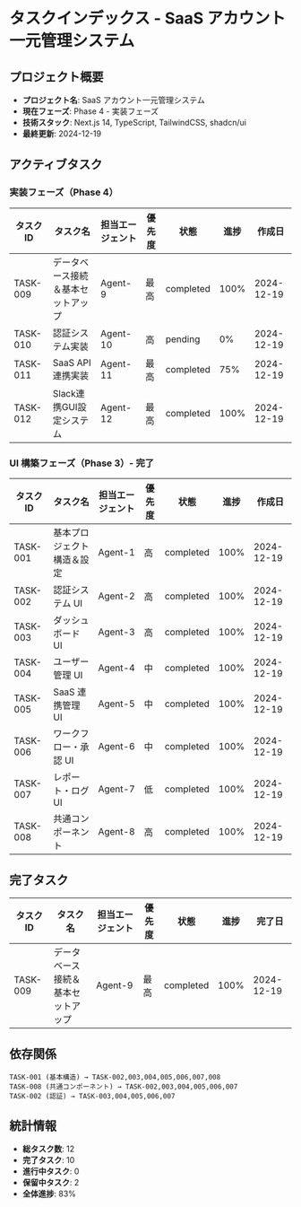 # タスクインデックス - SaaS アカウント一元管理システム

## プロジェクト概要

- **プロジェクト名**: SaaS アカウント一元管理システム
- **現在フェーズ**: Phase 4 - 実装フェーズ
- **技術スタック**: Next.js 14, TypeScript, TailwindCSS, shadcn/ui
- **最終更新**: 2024-12-19

## アクティブタスク

### 実装フェーズ（Phase 4）

| タスク ID | タスク名                           | 担当エージェント | 優先度 | 状態      | 進捗 | 作成日     |
| --------- | ---------------------------------- | ---------------- | ------ | --------- | ---- | ---------- |
| TASK-009  | データベース接続＆基本セットアップ | Agent-9          | 最高   | completed | 100% | 2024-12-19 |
| TASK-010  | 認証システム実装                   | Agent-10         | 高     | pending   | 0%   | 2024-12-19 |
| TASK-011  | SaaS API連携実装                   | Agent-11         | 最高   | completed | 75%  | 2024-12-19 |
| TASK-012  | Slack連携GUI設定システム           | Agent-12         | 最高   | completed | 100% | 2024-12-19 |

### UI 構築フェーズ（Phase 3）- 完了

| タスク ID | タスク名                   | 担当エージェント | 優先度 | 状態      | 進捗 | 作成日     |
| --------- | -------------------------- | ---------------- | ------ | --------- | ---- | ---------- |
| TASK-001  | 基本プロジェクト構造＆設定 | Agent-1          | 高     | completed | 100% | 2024-12-19 |
| TASK-002  | 認証システム UI            | Agent-2          | 高     | completed | 100% | 2024-12-19 |
| TASK-003  | ダッシュボード UI          | Agent-3          | 高     | completed | 100% | 2024-12-19 |
| TASK-004  | ユーザー管理 UI            | Agent-4          | 中     | completed | 100% | 2024-12-19 |
| TASK-005  | SaaS 連携管理 UI           | Agent-5          | 中     | completed | 100% | 2024-12-19 |
| TASK-006  | ワークフロー・承認 UI      | Agent-6          | 中     | completed | 100% | 2024-12-19 |
| TASK-007  | レポート・ログ UI          | Agent-7          | 低     | completed | 100% | 2024-12-19 |
| TASK-008  | 共通コンポーネント         | Agent-8          | 高     | completed | 100% | 2024-12-19 |

## 完了タスク

| タスク ID | タスク名                           | 担当エージェント | 優先度 | 状態      | 進捗 | 完了日     |
| --------- | ---------------------------------- | ---------------- | ------ | --------- | ---- | ---------- |
| TASK-009  | データベース接続＆基本セットアップ | Agent-9          | 最高   | completed | 100% | 2024-12-19 |

## 依存関係

```
TASK-001 (基本構造) → TASK-002,003,004,005,006,007,008
TASK-008 (共通コンポーネント) → TASK-002,003,004,005,006,007
TASK-002 (認証) → TASK-003,004,005,006,007
```

## 統計情報

- **総タスク数**: 12
- **完了タスク**: 10
- **進行中タスク**: 0
- **保留中タスク**: 2
- **全体進捗**: 83%
